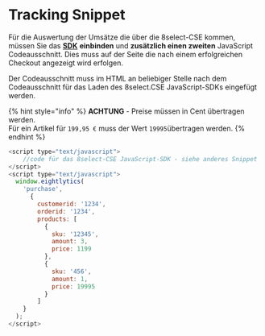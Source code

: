 # Tracking Snippet

Für die Auswertung der Umsätze die über die 8select-CSE kommen, müssen Sie das [**SDK**](../integration/#wie-wird-die-8select-cse-integriert) **einbinden** und **zusätzlich einen zweiten** JavaScript Codeausschnitt. Dies muss auf der Seite die nach einem erfolgreichen Checkout angezeigt wird erfolgen.

Der Codeausschnitt muss im HTML an beliebiger Stelle nach dem Codeausschnitt für das Laden des 8select.CSE JavaScript-SDKs eingefügt werden.

{% hint style="info" %}
**ACHTUNG** - Preise müssen in Cent übertragen werden.  
Für ein Artikel für `199,95 €` muss der Wert `19995`übertragen werden.
{% endhint %}

```javascript
<script type="text/javascript">
    //code für das 8select-CSE JavaScript-SDK - siehe anderes Snippet
</script>
<script type="text/javascript">
  window.eightlytics(
    'purchase',
      {
        customerid: '1234',
        orderid: '1234',
        products: [
          {
            sku: '12345',
            amount: 3,
            price: 1199
          },
          {
            sku: '456',
            amount: 1,
            price: 19995
          }
        ]
    }  
  );
</script>
```

